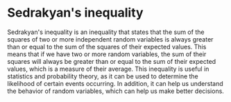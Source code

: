 # Sedrakyan's inequality

Sedrakyan's inequality is an inequality that states that the sum of the squares of two or more independent random variables is always greater than or equal to the sum of the squares of their expected values. This means that if we have two or more random variables, the sum of their squares will always be greater than or equal to the sum of their expected values, which is a measure of their average. This inequality is useful in statistics and probability theory, as it can be used to determine the likelihood of certain events occurring. In addition, it can help us understand the behavior of random variables, which can help us make better decisions.
